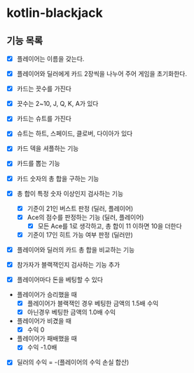 # kotlin-blackjack

## 기능 목록
- [x] 플레이어는 이름을 갖는다.
- [x] 플레이어와 딜러에게 카드 2장씩을 나누어 주어 게임을 초기화한다.
- [x] 카드는 끗수를 가진다
- [x] 끗수는 2~10, J, Q, K, A가 있다
- [x] 카드는 슈트를 가진다
- [x] 슈트는 하트, 스페이드, 클로버, 다이아가 있다
- [x] 카드 덱을 셔플하는 기능
- [x] 카드를 뽑는 기능
- [x] 카드 숫자의 총 합을 구하는 기능
- [x] 총 합이 특정 숫자 이상인지 검사하는 기능
    - [x] 기준이 21인 버스트 판정 (딜러, 플레이어)
    - [x] Ace의 점수를 판정하는 기능 (딜러, 플레이어)
        - [x] 모든 Ace를 1로 생각하고, 총 합이 11 이하면 10을 더한다
    - [x] 기준이 17인 히트 가능 여부 판정 (딜러만)
- [x] 플레이어와 딜러의 카드 총 합을 비교하는 기능
- [x] 참가자가 블랙잭인지 검사하는 기능 추가

- [x] 플레이어마다 돈을 베팅할 수 있다
- 플레이어가 승리했을 때
  - [x] 플레이어가 블랙잭인 경우 베팅한 금액의 1.5배 수익
  - [x] 아닌경우 베팅한 금액의 1.0배 수익
- 플레이어가 비겼을 때
  - [x] 수익 0
- 플레이어가 패배했을 때
  - [x] 수익 -1.0배
- [x] 딜러의 수익 = -(플레이어의 수익 손실 합산)
